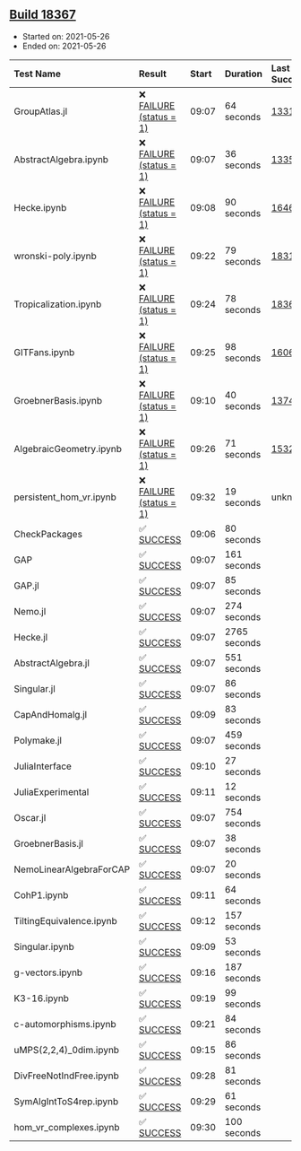 ## [Build 18367](https://oscarci.mathematik.uni-kl.de/job/oscar/18367/)

* Started on: 2021-05-26
* Ended on: 2021-05-26

| Test Name    | Result | Start | Duration | Last Success | First Failure |
|:-------------|:-------|:------|:---------|:-------------|:--------------|
| GroupAtlas.jl | ❌ [FAILURE (status = 1)](https://oscarci.mathematik.uni-kl.de/job/oscar/18367/artifact/logs/build-18367/GroupAtlas.jl.log) | 09:07 | 64 seconds | [13311](https://oscarci.mathematik.uni-kl.de/job/oscar/13311/) | [13312](https://oscarci.mathematik.uni-kl.de/job/oscar/13312/) |
| AbstractAlgebra.ipynb | ❌ [FAILURE (status = 1)](https://oscarci.mathematik.uni-kl.de/job/oscar/18367/artifact/logs/build-18367/AbstractAlgebra.ipynb.log) | 09:07 | 36 seconds | [13355](https://oscarci.mathematik.uni-kl.de/job/oscar/13355/) | [13356](https://oscarci.mathematik.uni-kl.de/job/oscar/13356/) |
| Hecke.ipynb | ❌ [FAILURE (status = 1)](https://oscarci.mathematik.uni-kl.de/job/oscar/18367/artifact/logs/build-18367/Hecke.ipynb.log) | 09:08 | 90 seconds | [16463](https://oscarci.mathematik.uni-kl.de/job/oscar/16463/) | [16464](https://oscarci.mathematik.uni-kl.de/job/oscar/16464/) |
| wronski-poly.ipynb | ❌ [FAILURE (status = 1)](https://oscarci.mathematik.uni-kl.de/job/oscar/18367/artifact/logs/build-18367/wronski-poly.ipynb.log) | 09:22 | 79 seconds | [18314](https://oscarci.mathematik.uni-kl.de/job/oscar/18314/) | [18315](https://oscarci.mathematik.uni-kl.de/job/oscar/18315/) |
| Tropicalization.ipynb | ❌ [FAILURE (status = 1)](https://oscarci.mathematik.uni-kl.de/job/oscar/18367/artifact/logs/build-18367/Tropicalization.ipynb.log) | 09:24 | 78 seconds | [18366](https://oscarci.mathematik.uni-kl.de/job/oscar/18366/) | [18367](https://oscarci.mathematik.uni-kl.de/job/oscar/18367/) |
| GITFans.ipynb | ❌ [FAILURE (status = 1)](https://oscarci.mathematik.uni-kl.de/job/oscar/18367/artifact/logs/build-18367/GITFans.ipynb.log) | 09:25 | 98 seconds | [16068](https://oscarci.mathematik.uni-kl.de/job/oscar/16068/) | [16069](https://oscarci.mathematik.uni-kl.de/job/oscar/16069/) |
| GroebnerBasis.ipynb | ❌ [FAILURE (status = 1)](https://oscarci.mathematik.uni-kl.de/job/oscar/18367/artifact/logs/build-18367/GroebnerBasis.ipynb.log) | 09:10 | 40 seconds | [13748](https://oscarci.mathematik.uni-kl.de/job/oscar/13748/) | [13749](https://oscarci.mathematik.uni-kl.de/job/oscar/13749/) |
| AlgebraicGeometry.ipynb | ❌ [FAILURE (status = 1)](https://oscarci.mathematik.uni-kl.de/job/oscar/18367/artifact/logs/build-18367/AlgebraicGeometry.ipynb.log) | 09:26 | 71 seconds | [15322](https://oscarci.mathematik.uni-kl.de/job/oscar/15322/) | [15323](https://oscarci.mathematik.uni-kl.de/job/oscar/15323/) |
| persistent_hom_vr.ipynb | ❌ [FAILURE (status = 1)](https://oscarci.mathematik.uni-kl.de/job/oscar/18367/artifact/logs/build-18367/persistent_hom_vr.ipynb.log) | 09:32 | 19 seconds | unknown | unknown |
| CheckPackages | ✅ [SUCCESS](https://oscarci.mathematik.uni-kl.de/job/oscar/18367/artifact/logs/build-18367/CheckPackages.log) | 09:06 | 80 seconds |  |  |
| GAP | ✅ [SUCCESS](https://oscarci.mathematik.uni-kl.de/job/oscar/18367/artifact/logs/build-18367/GAP.log) | 09:07 | 161 seconds |  |  |
| GAP.jl | ✅ [SUCCESS](https://oscarci.mathematik.uni-kl.de/job/oscar/18367/artifact/logs/build-18367/GAP.jl.log) | 09:07 | 85 seconds |  |  |
| Nemo.jl | ✅ [SUCCESS](https://oscarci.mathematik.uni-kl.de/job/oscar/18367/artifact/logs/build-18367/Nemo.jl.log) | 09:07 | 274 seconds |  |  |
| Hecke.jl | ✅ [SUCCESS](https://oscarci.mathematik.uni-kl.de/job/oscar/18367/artifact/logs/build-18367/Hecke.jl.log) | 09:07 | 2765 seconds |  |  |
| AbstractAlgebra.jl | ✅ [SUCCESS](https://oscarci.mathematik.uni-kl.de/job/oscar/18367/artifact/logs/build-18367/AbstractAlgebra.jl.log) | 09:07 | 551 seconds |  |  |
| Singular.jl | ✅ [SUCCESS](https://oscarci.mathematik.uni-kl.de/job/oscar/18367/artifact/logs/build-18367/Singular.jl.log) | 09:07 | 86 seconds |  |  |
| CapAndHomalg.jl | ✅ [SUCCESS](https://oscarci.mathematik.uni-kl.de/job/oscar/18367/artifact/logs/build-18367/CapAndHomalg.jl.log) | 09:09 | 83 seconds |  |  |
| Polymake.jl | ✅ [SUCCESS](https://oscarci.mathematik.uni-kl.de/job/oscar/18367/artifact/logs/build-18367/Polymake.jl.log) | 09:07 | 459 seconds |  |  |
| JuliaInterface | ✅ [SUCCESS](https://oscarci.mathematik.uni-kl.de/job/oscar/18367/artifact/logs/build-18367/JuliaInterface.log) | 09:10 | 27 seconds |  |  |
| JuliaExperimental | ✅ [SUCCESS](https://oscarci.mathematik.uni-kl.de/job/oscar/18367/artifact/logs/build-18367/JuliaExperimental.log) | 09:11 | 12 seconds |  |  |
| Oscar.jl | ✅ [SUCCESS](https://oscarci.mathematik.uni-kl.de/job/oscar/18367/artifact/logs/build-18367/Oscar.jl.log) | 09:07 | 754 seconds |  |  |
| GroebnerBasis.jl | ✅ [SUCCESS](https://oscarci.mathematik.uni-kl.de/job/oscar/18367/artifact/logs/build-18367/GroebnerBasis.jl.log) | 09:07 | 38 seconds |  |  |
| NemoLinearAlgebraForCAP | ✅ [SUCCESS](https://oscarci.mathematik.uni-kl.de/job/oscar/18367/artifact/logs/build-18367/NemoLinearAlgebraForCAP.log) | 09:07 | 20 seconds |  |  |
| CohP1.ipynb | ✅ [SUCCESS](https://oscarci.mathematik.uni-kl.de/job/oscar/18367/artifact/logs/build-18367/CohP1.ipynb.log) | 09:11 | 64 seconds |  |  |
| TiltingEquivalence.ipynb | ✅ [SUCCESS](https://oscarci.mathematik.uni-kl.de/job/oscar/18367/artifact/logs/build-18367/TiltingEquivalence.ipynb.log) | 09:12 | 157 seconds |  |  |
| Singular.ipynb | ✅ [SUCCESS](https://oscarci.mathematik.uni-kl.de/job/oscar/18367/artifact/logs/build-18367/Singular.ipynb.log) | 09:09 | 53 seconds |  |  |
| g-vectors.ipynb | ✅ [SUCCESS](https://oscarci.mathematik.uni-kl.de/job/oscar/18367/artifact/logs/build-18367/g-vectors.ipynb.log) | 09:16 | 187 seconds |  |  |
| K3-16.ipynb | ✅ [SUCCESS](https://oscarci.mathematik.uni-kl.de/job/oscar/18367/artifact/logs/build-18367/K3-16.ipynb.log) | 09:19 | 99 seconds |  |  |
| c-automorphisms.ipynb | ✅ [SUCCESS](https://oscarci.mathematik.uni-kl.de/job/oscar/18367/artifact/logs/build-18367/c-automorphisms.ipynb.log) | 09:21 | 84 seconds |  |  |
| uMPS(2,2,4)_0dim.ipynb | ✅ [SUCCESS](https://oscarci.mathematik.uni-kl.de/job/oscar/18367/artifact/logs/build-18367/uMPS-2-2-4-_0dim.ipynb.log) | 09:15 | 86 seconds |  |  |
| DivFreeNotIndFree.ipynb | ✅ [SUCCESS](https://oscarci.mathematik.uni-kl.de/job/oscar/18367/artifact/logs/build-18367/DivFreeNotIndFree.ipynb.log) | 09:28 | 81 seconds |  |  |
| SymAlgIntToS4rep.ipynb | ✅ [SUCCESS](https://oscarci.mathematik.uni-kl.de/job/oscar/18367/artifact/logs/build-18367/SymAlgIntToS4rep.ipynb.log) | 09:29 | 61 seconds |  |  |
| hom_vr_complexes.ipynb | ✅ [SUCCESS](https://oscarci.mathematik.uni-kl.de/job/oscar/18367/artifact/logs/build-18367/hom_vr_complexes.ipynb.log) | 09:30 | 100 seconds |  |  |
